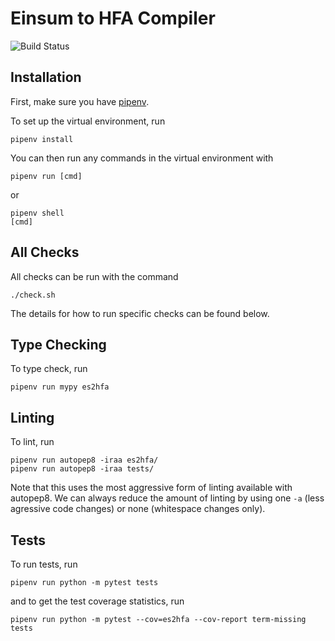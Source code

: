 # Einsum to HFA Compiler
![Build Status](https://github.com/FPSG-UIUC/hfa-compiler/actions/workflows/test.yml/badge.svg)


## Installation

First, make sure you have [pipenv](https://pipenv.pypa.io/en/latest/).

To set up the virtual environment, run
```
pipenv install
```

You can then run any commands in the virtual environment with
```
pipenv run [cmd]
```
or
```
pipenv shell
[cmd]
```

## All Checks

All checks can be run with the command
```
./check.sh
```
The details for how to run specific checks can be found below.

## Type Checking

To type check, run
```
pipenv run mypy es2hfa
```

## Linting

To lint, run
```
pipenv run autopep8 -iraa es2hfa/
pipenv run autopep8 -iraa tests/
```

Note that this uses the most aggressive form of linting available with
autopep8. We can always reduce the amount of linting by using one `-a` (less
agressive code changes) or none (whitespace changes only).


## Tests

To run tests, run
```
pipenv run python -m pytest tests
```
and to get the test coverage statistics, run
```
pipenv run python -m pytest --cov=es2hfa --cov-report term-missing tests
```
